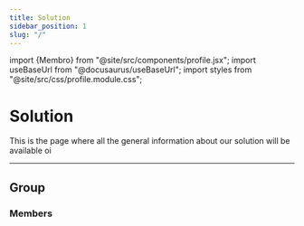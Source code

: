 ```yaml
---
title: Solution
sidebar_position: 1
slug: "/" 
---
```

import {Membro} from "@site/src/components/profile.jsx";
import useBaseUrl from "@docusaurus/useBaseUrl";
import styles from "@site/src/css/profile.module.css";

# Solution

This is the page where all the general information about our solution will be available oi

---
## Group

### Members
<div className={styles.profiles}>
    <Membro nome="Breno Santos" imagem={useBaseUrl("/img/integrantes/Breno.jpg")} linkedin="https://www.linkedin.com/in/breno-santos-0843131b8/"></Membro>
    <Membro nome="Isabelle Vasquez" imagem={useBaseUrl("/img/integrantes/Isabelle.png")} linkedin="https://www.linkedin.com/in/breno-santos-0843131b8/"></Membro>
    <Membro nome="Luiz Fernando" imagem={useBaseUrl("/img/integrantes/Luiz.jpg")} linkedin="https://www.linkedin.com/in/breno-santos-0843131b8/"></Membro>
    <Membro nome="Gustavo Widman" imagem={useBaseUrl("/img/integrantes/Gustavo.png")} linkedin="https://www.linkedin.com/in/breno-santos-0843131b8/"></Membro>
    <Membro nome="Ivan Ferreira" imagem={useBaseUrl("/img/integrantes/Ivan.jpg")} linkedin="https://www.linkedin.com/in/breno-santos-0843131b8/"></Membro>
    <Membro nome="Eduardo Henrique" imagem={useBaseUrl("/img/integrantes/Eduardo.jpg")} linkedin="https://www.linkedin.com/in/breno-santos-0843131b8/"></Membro>
    <Membro nome="Gabrielle Mitoso" imagem={useBaseUrl("/img/integrantes/Mitoso.png")} linkedin="https://www.linkedin.com/in/breno-santos-0843131b8/"></Membro>
    <Membro nome="Marco Rizzi" imagem={useBaseUrl("/img/integrantes/Rizzi.jpg")} linkedin="https://www.linkedin.com/in/breno-santos-0843131b8/"></Membro>
</div>